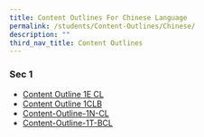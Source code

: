 ```yaml
---
title: Content Outlines For Chinese Language
permalink: /students/Content-Outlines/Chinese/
description: ""
third_nav_title: Content Outlines
---
```

### Sec 1
* [Content Outline 1E CL](/files/Content%20Outlines%20For%20Chinese/Content%20Outline%201E%20CL.pdf)
* [Content Outline 1CLB](/files/Content%20Outlines%20For%20Chinese/Content%20Outline%201CLB.pdf)
* [Content-Outline-1N-CL](/files/Content%20Outlines%20For%20Chinese/Content-Outline-1N-CL.pdf)
* [Content-Outline-1T-BCL](/files/Content%20Outlines%20For%20Chinese/Content-Outline-1T-BCL.pdf)